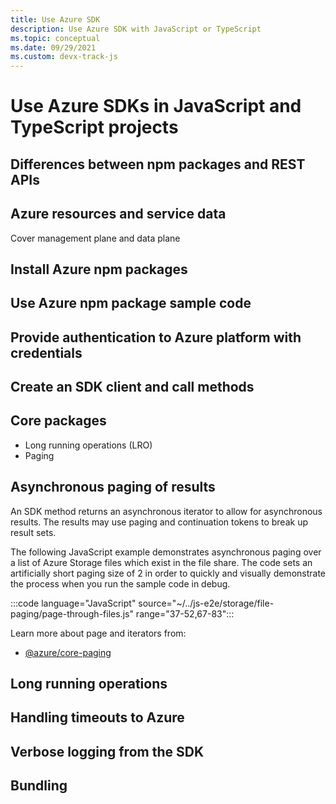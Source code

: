 ```yaml
---
title: Use Azure SDK
description: Use Azure SDK with JavaScript or TypeScript
ms.topic: conceptual
ms.date: 09/29/2021
ms.custom: devx-track-js
---
```


# Use Azure SDKs in JavaScript and TypeScript projects

## Differences between npm packages and REST APIs

## Azure resources and service data

Cover management plane and data plane

## Install Azure npm packages

## Use Azure npm package sample code

## Provide authentication to Azure platform with credentials

## Create an SDK client and call methods

## Core packages

* Long running operations (LRO)
* Paging

## Asynchronous paging of results

An SDK method returns an asynchronous iterator to allow for asynchronous results. The results may use paging and continuation tokens to break up result sets.

The following JavaScript example demonstrates asynchronous paging over a list of Azure Storage files which exist in the file share. The code sets an artificially short paging size of 2 in order to quickly and visually demonstrate the process when you run the sample code in debug. 

:::code language="JavaScript" source="~/../js-e2e/storage/file-paging/page-through-files.js" range="37-52,67-83":::

Learn more about page and iterators from:

* [@azure/core-paging](/javascript/api/@azure/core-paging/)

## Long running operations

## Handling timeouts to Azure

## Verbose logging from the SDK

## Bundling